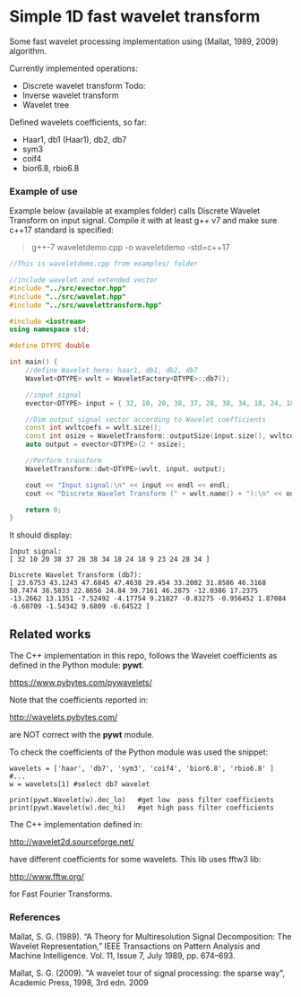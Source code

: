 # Simple 1D fast wavelet transform
Some fast wavelet processing implementation using (Mallat, 1989, 2009) algorithm.

Currently implemented operations:
- Discrete wavelet transform
Todo:
- Inverse wavelet transform
- Wavelet tree

Defined wavelets coefficients, so far:
- Haar1, db1 (Haar1), db2, db7
- sym3
- coif4
- bior6.8, rbio6.8

### Example of use
Example below (available at examples folder) calls Discrete Wavelet Transform on input signal.
Compile it with at least g++ v7 and make sure c++17 standard is specified:

> g++-7 waveletdemo.cpp -o waveletdemo -std=c++17

```c++
//This is waveletdemo.cpp from examples/ folder

//include wavelet and extended vector
#include "../src/evector.hpp"
#include "../src/wavelet.hpp"
#include "../src/wavelettransform.hpp"

#include <iostream>
using namespace std;

#define DTYPE double

int main() {
	//define Wavelet here: haar1, db1, db2, db7
	Wavelet<DTYPE> wvlt = WaveletFactory<DTYPE>::db7();

	//input signal
	evector<DTYPE> input = { 32, 10, 20, 38, 37, 28, 38, 34, 18, 24, 18, 9, 23, 24, 28, 34 };

	//Dim output signal vector according to Wavelet coefficients
	const int wvltcoefs = wvlt.size();
	const int osize = WaveletTransform::outputSize(input.size(), wvltcoefs);
	auto output = evector<DTYPE>(2 * osize);

	//Perform transform
	WaveletTransform::dwt<DTYPE>(wvlt, input, output);

	cout << "Input signal:\n" << input << endl << endl;
	cout << "Discrete Wavelet Transform (" + wvlt.name() + "):\n" << output << endl;

	return 0;
}
```

It should display:

```
Input signal:
[ 32 10 20 38 37 28 38 34 18 24 18 9 23 24 28 34 ]

Discrete Wavelet Transform (db7):
[ 23.6753 43.1243 47.6845 47.4638 29.454 33.2002 31.8586 46.3168 50.7474 38.5833 22.8656 24.84 39.7161 46.2875 -12.0386 17.2375 -13.2662 13.1351 -7.52492 -4.17754 9.21827 -0.83275 -0.956452 1.87084 -6.60709 -1.54342 9.6809 -6.64522 ]
```

## Related works
The C++ implementation in this repo, follows the Wavelet coefficients as defined in the Python module: **pywt**.

https://www.pybytes.com/pywavelets/

Note that the coefficients reported in:

http://wavelets.pybytes.com/

are NOT correct with the **pywt** module.

To check the coefficients of the Python module was used the snippet:

```
wavelets = ['haar', 'db7', 'sym3', 'coif4', 'bior6.8', 'rbio6.8' ]  #...
w = wavelets[1] #select db7 wavelet

print(pywt.Wavelet(w).dec_lo)   #get low  pass filter coefficients
print(pywt.Wavelet(w).dec_hi)   #get high pass filter coefficients
```

The C++ implementation defined in:

http://wavelet2d.sourceforge.net/

have different coefficients for some wavelets.
This lib uses fftw3 lib:

http://www.fftw.org/

for Fast Fourier Transforms.

### References
Mallat, S. G. (1989). “A Theory for Multiresolution Signal Decomposition: The Wavelet Representation,” IEEE Transactions on Pattern Analysis and Machine Intelligence. Vol. 11, Issue 7, July 1989, pp. 674–693.

Mallat, S. G. (2009). "A wavelet tour of signal processing: the sparse way", Academic Press, 1998, 3rd edn. 2009


